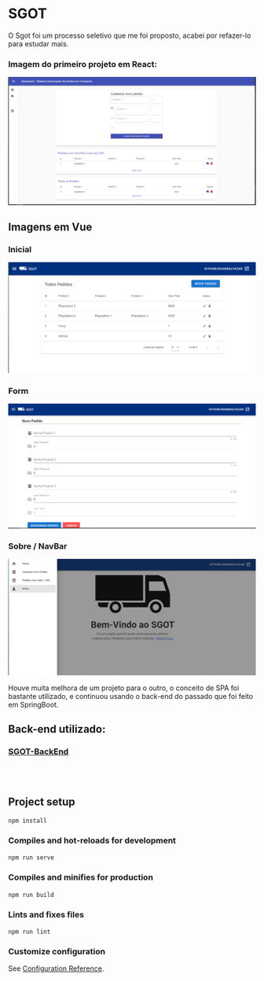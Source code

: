 
# SGOT
O Sgot foi um processo seletivo que me foi proposto, acabei por refazer-lo para estudar mais.

### Imagem do primeiro projeto em React:
![React](./react.png)

## Imagens em Vue


### Inicial
![Inicial](./inicial.PNG)

### Form
![Form](./form.PNG)

### Sobre / NavBar
![Sobre](./navbar.PNG)


Houve muita melhora de um projeto para o outro, o conceito de SPA foi bastante utilizado, e continuou usando o back-end do passado que foi feito em SpringBoot.

## Back-end utilizado:

### [SGOT-BackEnd](https://github.com/douglasbaltazar/SGOT-BackEnd)


<br>

<br>


## Project setup
```
npm install
```

### Compiles and hot-reloads for development
```
npm run serve
```

### Compiles and minifies for production
```
npm run build
```

### Lints and fixes files
```
npm run lint
```

### Customize configuration
See [Configuration Reference](https://cli.vuejs.org/config/).
